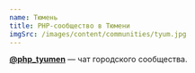 ```yaml
---
name: Тюмень
title: PHP-сообщество в Тюмени
imgSrc: /images/content/communities/tyum.jpg
---
```


**[@php_tyumen](https://t.me/php_tyumen)** — чат городского сообщества.
